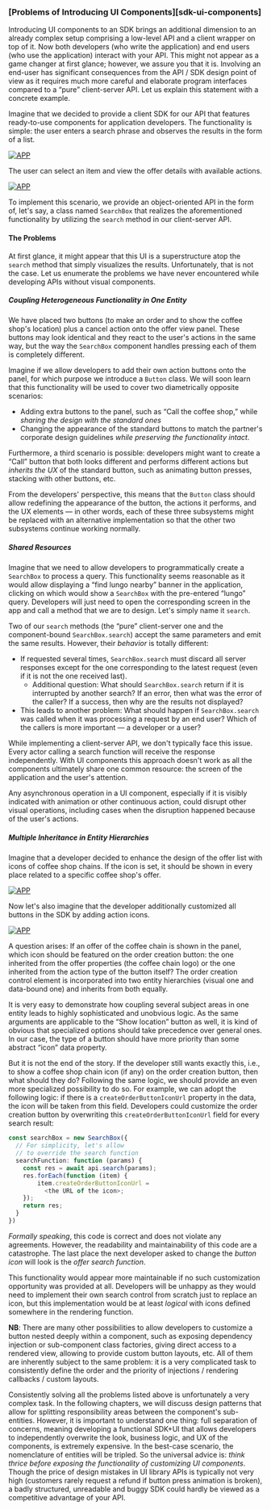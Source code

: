 ### [Problems of Introducing UI Components][sdk-ui-components]

Introducing UI components to an SDK brings an additional dimension to an already complex setup comprising a low-level API and a client wrapper on top of it. Now both developers (who write the application) and end users (who use the application) interact with your API. This might not appear as a game changer at first glance; however, we assure you that it is. Involving an end-user has significant consequences from the API / SDK design point of view as it requires much more careful and elaborate program interfaces compared to a “pure” client-server API. Let us explain this statement with a concrete example.

Imagine that we decided to provide a client SDK for our API that features ready-to-use components for application developers. The functionality is simple: the user enters a search phrase and observes the results in the form of a list.

[![APP](/img/mockups/01.png "The main screen of an application with search results")]()

The user can select an item and view the offer details with available actions.

[![APP](/img/mockups/02.png "Offer view panel")]()

To implement this scenario, we provide an object-oriented API in the form of, let's say, a class named `SearchBox` that realizes the aforementioned functionality by utilizing the `search` method in our client-server API.

#### The Problems

At first glance, it might appear that this UI is a superstructure atop the `search` method that simply visualizes the results. Unfortunately, that is not the case. Let us enumerate the problems we have never encountered while developing APIs without visual components.

##### Coupling Heterogeneous Functionality in One Entity

We have placed two buttons (to make an order and to show the coffee shop's location) plus a cancel action onto the offer view panel. These buttons may look identical and they react to the user's actions in the same way, but the way the `SearchBox` component handles pressing each of them is completely different.

Imagine if we allow developers to add their own action buttons onto the panel, for which purpose we introduce a `Button` class. We will soon learn that this functionality will be used to cover two diametrically opposite scenarios:
  * Adding extra buttons to the panel, such as “Call the coffee shop,” while *sharing the design with the standard ones*
  * Changing the appearance of the standard buttons to match the partner's corporate design guidelines *while preserving the functionality intact*.

Furthermore, a third scenario is possible: developers might want to create a “Call” button that both looks different and performs different actions but *inherits the UX* of the standard button, such as animating button presses, stacking with other buttons, etc.

From the developers' perspective, this means that the `Button` class should allow redefining the appearance of the button, the actions it performs, and the UX elements — in other words, each of these three subsystems might be replaced with an alternative implementation so that the other two subsystems continue working normally.

##### Shared Resources

Imagine that we need to allow developers to programmatically create a `SearchBox` to process a query. This functionality seems reasonable as it would allow displaying a “find lungo nearby” banner in the application, clicking on which would show a `SearchBox` with the pre-entered “lungo” query. Developers will just need to open the corresponding screen in the app and call a method that we are to design. Let's simply name it `search`.

Two of our `search` methods (the “pure” client-server one and the component-bound `SearchBox.search`) accept the same parameters and emit the same results. However, their *behavior* is totally different:
  * If requested several times, `SearchBox.search` must discard all server responses except for the one corresponding to the latest request (even if it is not the one received last).
      * Additional question: What should `SearchBox.search` return if it is interrupted by another search? If an error, then what was the error of the caller? If a success, then why are the results not displayed?
  * This leads to another problem: What should happen if `SearchBox.search` was called when it was processing a request by an end user? Which of the callers is more important — a developer or a user?

While implementing a client-server API, we don't typically face this issue. Every actor calling a search function will receive the response independently. With UI components this approach doesn't work as all the components ultimately share one common resource: the screen of the application and the user's attention.

Any asynchronous operation in a UI component, especially if it is visibly indicated with animation or other continuous action, could disrupt other visual operations, including cases when the disruption happened because of the user's actions.

##### Multiple Inheritance in Entity Hierarchies

Imagine that a developer decided to enhance the design of the offer list with icons of coffee shop chains. If the icon is set, it should be shown in every place related to a specific coffee shop's offer.

[![APP](/img/mockups/03.png "Search results with a coffee shop chain icon")]()

Now let's also imagine that the developer additionally customized all buttons in the SDK by adding action icons.

[![APP](/img/mockups/04.png "The offer view panel with action icons")]()

A question arises: If an offer of the coffee chain is shown in the panel, which icon should be featured on the order creation button: the one inherited from the offer properties (the coffee chain logo) or the one inherited from the action type of the button itself? The order creation control element is incorporated into two entity hierarchies (visual one and data-bound one) and inherits from both equally.

It is very easy to demonstrate how coupling several subject areas in one entity leads to highly sophisticated and unobvious logic. As the same arguments are applicable to the “Show location” button as well, it is kind of obvious that specialized options should take precedence over general ones. In our case, the type of a button should have more priority than some abstract “icon” data property.

But it is not the end of the story. If the developer still wants exactly this, i.e., to show a coffee shop chain icon (if any) on the order creation button, then what should they do? Following the same logic, we should provide an even more specialized possibility to do so. For example, we can adopt the following logic: if there is a `createOrderButtonIconUrl` property in the data, the icon will be taken from this field. Developers could customize the order creation button by overwriting this `createOrderButtonIconUrl` field for every search result:

```typescript
const searchBox = new SearchBox({
  // For simplicity, let's allow
  // to override the search function
  searchFunction: function (params) {
    const res = await api.search(params);
    res.forEach(function (item) {
        item.createOrderButtonIconUrl = 
          <the URL of the icon>;
    });
    return res;
  }
})
```

*Formally speaking*, this code is correct and does not violate any agreements. However, the readability and maintainability of this code are a catastrophe. The last place the next developer asked to change the *button icon* will look is the *offer search function*.

This functionality would appear more maintainable if no such customization opportunity was provided at all. Developers will be unhappy as they would need to implement their own search control from scratch just to replace an icon, but this implementation would be at least *logical* with icons defined somewhere in the rendering function.

**NB**: There are many other possibilities to allow developers to customize a button nested deeply within a component, such as exposing dependency injection or sub-component class factories, giving direct access to a rendered view, allowing to provide custom button layouts, etc. All of them are inherently subject to the same problem: it is a very complicated task to consistently define the order and the priority of injections / rendering callbacks / custom layouts.

Consistently solving all the problems listed above is unfortunately a very complex task. In the following chapters, we will discuss design patterns that allow for splitting responsibility areas between the component's sub-entities. However, it is important to understand one thing: full separation of concerns, meaning developing a functional SDK+UI that allows developers to independently overwrite the look, business logic, and UX of the components, is extremely expensive. In the best-case scenario, the nomenclature of entities will be tripled. So the universal advice is: *think thrice before exposing the functionality of customizing UI components*. Though the price of design mistakes in UI library APIs is typically not very high (customers rarely request a refund if button press animation is broken), a badly structured, unreadable and buggy SDK could hardly be viewed as a competitive advantage of your API.